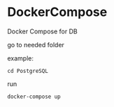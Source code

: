 # DockerCompose
Docker Compose for DB


go to needed folder

example:
```
cd PostgreSQL
```

run

```
docker-compose up
```